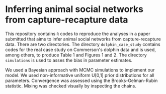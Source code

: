 # Inferring animal social networks from capture-recapture data 

This repository contains `R` codes to reproduce the analyses in a paper submitted that aims to infer animal social networks from capture-recapture data. There are two directories. The directory `dolphin_case_study` contains codes for the real case study on Commerson's dolphin data and is used, among others, to produce Table 1 and Figures 1 and 2. The directory `simulations` is used to asses the bias in parameter estimates.

We used a Bayesian approach with MCMC simulations to implement our model. We used non-informative uniform U[0,1] prior distributions for all parameters. Convergence was assessed using the Brooks-Gelman-Rubin statistic. Mixing was checked visually by inspecting the chains. 
